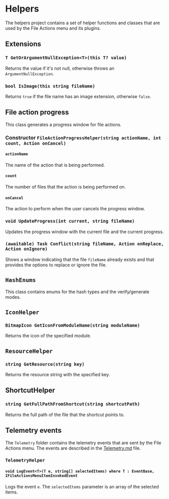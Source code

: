 # Helpers

The helpers project contains a set of helper functions and classes that are used by the File Actions menu and its plugins.

## Extensions

### `T GetOrArgumentNullException<T>(this T? value)`

Returns the value if it's not null, otherwise throws an `ArgumentNullException`.

### `bool IsImage(this string fileName)`

Returns `true` if the file name has an image extension, otherwise `false`.

## File action progress

This class generates a progress window for file actions.

### Constructor `FileActionProgressHelper(string actionName, int count, Action onCancel)`

#### `actionName`

The name of the action that is being performed.

#### `count`

The number of files that the action is being performed on.

#### `onCancel`

The action to perform when the user cancels the progress window.

### `void UpdateProgress(int current, string fileName)`

Updates the progress window with the current file and the current progress.

### `(awaitable) Task Conflict(string fileName, Action onReplace, Action onIgnore)`

Shows a window indicating that the file `fileName` already exists and that provides the options to replace or ignore the file.

## `HashEnums`

This class contains enums for the hash types and the verify/generate modes.

## `IconHelper`

### `BitmapIcon GetIconFromModuleName(string moduleName)`

Returns the icon of the specified module.

## `ResourceHelper`

### `string GetResource(string key)`

Returns the resource string with the specified key.

## ShortcutHelper

### `string GetFullPathFromShortcut(string shortcutPath)`

Returns the full path of the file that the shortcut points to.

## Telemetry events

The `Telemetry` folder contains the telemetry events that are sent by the File Actions menu. The events are described in the [Telemetry.md](Telemetry.md) file.

### `TelemetryHelper`

#### `void LogEvent<T>(T e, string[] selectedItems) where T : EventBase, IFileActionsMenuItemInvokedEvent`

Logs the event `e`. The `selectedItems` parameter is an array of the selected items.
